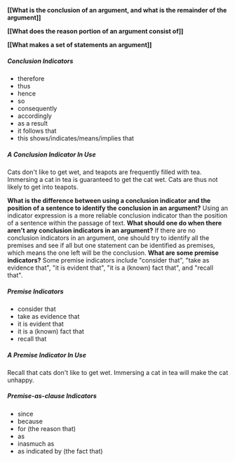 
**[[What is the conclusion of an argument, and what is the remainder of the argument]]**
	
**[[What does the reason portion of an argument consist of]]**
	
**[[What makes a set of statements an argument]]**
	
##### Conclusion Indicators
-   therefore
-   thus
-   hence
-   so
-   consequently
-   accordingly
-   as a result
-   it follows that
-   this shows/indicates/means/implies that

##### A Conclusion Indicator In Use
Cats don't like to get wet, and teapots are frequently filled with tea. Immersing a cat in tea is guaranteed to get the cat wet. Cats are thus not likely to get into teapots.


**What is the difference between using a conclusion indicator and the position of a sentence to identify the conclusion in an argument?**
	Using an indicator expression is a more reliable conclusion indicator than the position of a sentence within the passage of text.
**What should one do when there aren't any conclusion indicators in an argument?**
	If there are no conclusion indicators in an argument, one should try to identify all the premises and see if all but one statement can be identified as premises, which means the one left will be the conclusion.
**What are some premise indicators?**
	Some premise indicators include "consider that", "take as evidence that", "it is evident that", "it is a (known) fact that", and "recall that".

##### Premise Indicators
-   consider that
-   take as evidence that
-   it is evident that
-   it is a (known) fact that
-   recall that
##### A Premise Indicator In Use
Recall that cats don't like to get wet. Immersing a cat in tea will make the cat unhappy.
##### Premise-as-clause Indicators
-   since
-   because
-   for (the reason that)
-   as
-   inasmuch as
-   as indicated by (the fact that)




